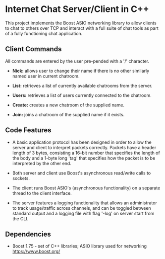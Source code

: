 # Internet Chat Server/Client in C++

This project implements the Boost ASIO networking library to allow clients to chat to others over TCP and interact with a full suite of chat tools as part of a fully functioning chat application.

## Client Commands

All commands are entered by the user pre-pended with a '/' character.

* **Nick:** allows user to change their name if there is no other similarly named user in current chatroom.

* **List:** retrieves a list of currently available chatrooms from the server.

* **Users:** retrieves a list of users currently connected to the chatroom.

* **Create:** creates a new chatroom of the supplied name.

* **Join:** joins a chatroom of the supplied name if it exists.

## Code Features

* A basic application protocol has been designed in order to allow the server and client to interpret packets correctly. Packets have a header length of 3 bytes, consisting a 16-bit number that specifies the length of the body and a 1-byte long 'tag' that specifies how the packet is to be interpreted by the other end.

* Both server and client use Boost's asynchronous read/write calls to sockets.

* The client runs Boost ASIO's (asynchronous functionality) on a separate thread to the client interface.

* The server features a logging functionality that allows an administrator to track usage/traffic across channels, and can be toggled between standard output and a logging file with flag '-log' on server start from the CLI.

## Dependencies

* Boost 1.75 - set of C++ libraries; ASIO library used for networking https://www.boost.org/